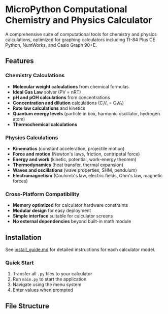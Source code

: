 # MicroPython Computational Chemistry and Physics Calculator

A comprehensive suite of computational tools for chemistry and physics calculations, optimized for graphing calculators including TI-84 Plus CE Python, NumWorks, and Casio Graph 90+E.

## Features

### Chemistry Calculations
- **Molecular weight calculations** from chemical formulas
- **Ideal Gas Law** solver (PV = nRT)
- **pH and pOH calculations** from concentrations
- **Concentration and dilution** calculations (C₁V₁ = C₂V₂)
- **Rate law calculations** and kinetics
- **Quantum energy levels** (particle in box, harmonic oscillator, hydrogen atom)
- **Thermochemical calculations**

### Physics Calculations
- **Kinematics** (constant acceleration, projectile motion)
- **Force and motion** (Newton's laws, friction, centripetal force)
- **Energy and work** (kinetic, potential, work-energy theorem)
- **Thermodynamics** (heat transfer, thermal expansion)
- **Waves and oscillations** (wave properties, SHM, pendulum)
- **Electromagnetism** (Coulomb's law, electric fields, Ohm's law, magnetic forces)

### Cross-Platform Compatibility
- **Memory optimized** for calculator hardware constraints
- **Modular design** for easy deployment
- **Simple interface** suitable for calculator screens
- **No external dependencies** beyond built-in math module

## Installation

See [install_guide.md](install_guide.md) for detailed instructions for each calculator model.

### Quick Start
1. Transfer all `.py` files to your calculator
2. Run `main.py` to start the application
3. Navigate using the menu system
4. Enter values when prompted

## File Structure


